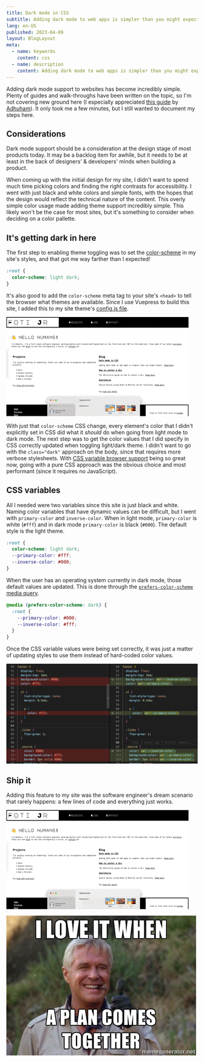 ```yaml
---
title: Dark mode in CSS
subtitle: Adding dark mode to web apps is simpler than you might expect.
lang: en-US
published: 2023-04-09
layout: BlogLayout
meta:
  - name: keywords
    content: css
  - name: description
    content: Adding dark mode to web apps is simpler than you might expect.
---
```


Adding dark mode support to websites has become incredibly simple. Plenty of guides and walk-throughs have been written on the topic, so I'm not covering new ground here (I especially appreciated [this guide](https://css-tricks.com/a-complete-guide-to-dark-mode-on-the-web) by [Adhuham](https://adhuham.com/)). It only took me a few minutes, but I still wanted to document my steps here.

## Considerations
Dark mode support should be a consideration at the design stage of most products today. It may be a backlog item for awhile, but it needs to be at least in the back of designers' & developers' minds when building a product.

When coming up with the initial design for my site, I didn't want to spend much time picking colors and finding the right contrasts for accessibility. I went with just black and white colors and simple fonts, with the hopes that the design would reflect the technical nature of the content. This overly simple color usage made adding theme support incredibly simple. This likely won't be the case for most sites, but it's something to consider when deciding on a color pallette.

## It's getting dark in here
The first step to enabling theme toggling was to set the [color-scheme](https://developer.mozilla.org/en-US/docs/Web/CSS/color-scheme) in my site's styles, and that got me way farther than I expected!

```css
:root {
  color-scheme: light dark;
}
```

It's also good to add the `color-scheme` meta tag to your site's `<head>` to tell the browser what themes are available. Since I use Vuepress to build this site, I added this to my site theme's [config.js file](https://github.com/fotijr/fotijr.com/blob/main/src/.vuepress/config.js).

![Dark mode toggling, after one line of code 🤯](./v0-toggle.gif)

With just that `color-scheme` CSS change, every element's color that I didn't explicitly set in CSS did what it _should_ do when going from light mode to dark mode. The next step was to get the color values that I did specify in CSS correctly updated when toggling light/dark theme. I didn't want to go with the `class="dark"` approach on the body, since that requires more verbose stylesheets. With [CSS variable browser support](https://caniuse.com/css-variables) being so great now, going with a pure CSS approach was the obvious choice and most performant (since it requires no JavaScript).

## CSS variables
All I needed were two variables since this site is just black and white. Naming color variables that have dynamic values can be difficult, but I went with `primary-color` and `inverse-color`. When in light mode, `primary-color` is white (`#fff`) and in dark mode `primary-color` is black (`#000`). The default style is the light theme.

```css
:root {
  color-scheme: light dark;
  --primary-color: #fff;
  --inverse-color: #000;
}
```

When the user has an operating system currently in dark mode, those default values are updated. This is done through the [`prefers-color-scheme` media query](https://developer.mozilla.org/en-US/docs/Web/CSS/@media/prefers-color-scheme).

```css
@media (prefers-color-scheme: dark) {
  :root {
    --primary-color: #000;
    --inverse-color: #fff;
  }
}
```

Once the CSS variable values were being set correctly, it was just a matter of updating styles to use them instead of hard-coded color values.

![Updated CSS to use var()](./css-var-diff.png)

## Ship it
Adding this feature to my site was the software engineer's dream scenario that rarely happens: a few lines of code and everything just works.

![Dark mode toggling, done done.](./v1-toggle.gif)

![I love it when a plan comes together.](./plan-comes-together.jpg)
